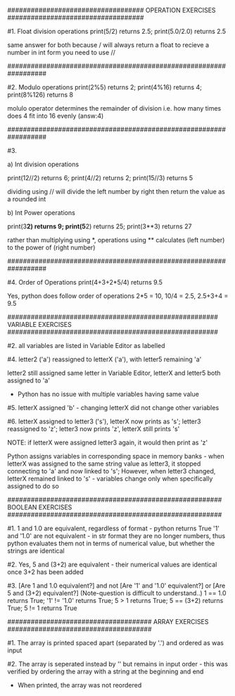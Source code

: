 ###################################
OPERATION EXERCISES 
###################################


#1. Float division operations
print(5/2)
  returns 2.5;
print(5.0/2.0)
  returns 2.5 
  
same answer for both because / will always return a float 
to recieve a number in int form you need to use //

##################################################################


#2. Modulo operations
print(2%5)
  returns 2;
print(4%16)
  returns 4;
print(8%126)
  returns 8
  
molulo operator determines the remainder of division
  i.e. how many times does 4 fit into 16 evenly (answ:4)

##################################################################

#3.

a) Int division operations

print(12//2)
  returns 6;
print(4//2)
  returns 2;
print(15//3)
  returns 5
  
dividing using // will divide the left number by right
  then return the value as a rounded int 
 

b) Int Power operations

print(3**2)
  returns 9;
print(5**2)
  returns 25;
print(3**3)
  returns 27
  
 rather than multiplying using *, operations using **
  calculates (left number) to the power of (right number)

##################################################################


#4. Order of Operations
print(4+3+2*5/4) 
  returns 9.5
  
Yes, python does follow order of operations
  2*5 = 10, 10/4 = 2.5, 2.5+3+4 = 9.5 


######################################################
VARIABLE EXERCISES
######################################################

#2. all variables are listed in Variable Editor as labelled 

#4. letter2 ('a') reassigned to letterX ('a'), with letter5 remaining 'a'

  letter2 still assigned same letter in Variable Editor, letterX and letter5 both assigned to 'a'
  - Python has no issue with multiple variables having same value 

#5. letterX assigned 'b' - changing letterX did not change other variables 

#6. letterX assigned to letter3 ('s'), letterX now prints as 's'; 
letter3 reassigned to 'z'; 
letter3 now prints 'z', letterX still prints 's'

NOTE: if letterX were assigned letter3 again, it would then print as 'z' 

Python assigns variables in corresponding space in memory banks - when letterX was assigned to the same string value as letter3, it stopped connecting to 'a' and now linked to 's';
However, when letter3 changed, letterX remained linked to 's' - variables change only when specifically assigned to do so 

#######################################################
BOOLEAN EXERCISES
#######################################################

#1. 
1 and 1.0 are equivalent, regardless of format - python returns True
'1' and '1.0' are not equivalent - in str format they are no longer numbers, thus python evaluates them not in terms of numerical value, but whether the strings are identical 

#2. 
Yes, 5 and (3+2) are equivalent - their numerical values are identical once 3+2 has been added

#3. [Are 1 and 1.0 equivalent?] and not [Are '1' and '1.0' equivalent?] or [Are 5 and (3+2) equivalent?] (Note-question is difficult to understand..) 
1 == 1.0 returns True;
'1' != '1.0' returns True;
5 > 1 returns True;
5 == (3+2) returns True;
5 != 1 returns True 

#####################################
ARRAY EXERCISES
#####################################

#1. The array is printed spaced apart (separated by '.') and ordered as was input

#2. The array is seperated instead by '' but remains in input order - this was verified by ordering the array with a string at the beginning and end
  - When printed, the array was not reordered 
